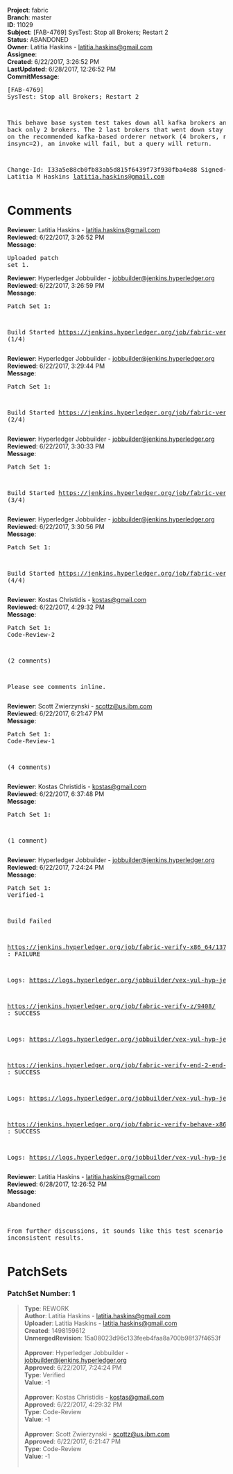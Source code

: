 <strong>Project</strong>: fabric<br><strong>Branch</strong>: master<br><strong>ID</strong>: 11029<br><strong>Subject</strong>: [FAB-4769] SysTest: Stop all Brokers; Restart 2<br><strong>Status</strong>: ABANDONED<br><strong>Owner</strong>: Latitia Haskins - latitia.haskins@gmail.com<br><strong>Assignee</strong>:<br><strong>Created</strong>: 6/22/2017, 3:26:52 PM<br><strong>LastUpdated</strong>: 6/28/2017, 12:26:52 PM<br><strong>CommitMessage</strong>:<br><pre>[FAB-4769] SysTest: Stop all Brokers; Restart 2

This behave base system test takes down all
kafka brokers and brings back only 2 brokers.
The 2 last brokers that went down stay down.
Based on the recommended kafka-based orderer
network (4 brokers, repl fac=3, insync=2),
an invoke will fail, but a query will return.

Change-Id: I33a5e88cb0fb83ab5d815f6439f73f930fba4e88
Signed-off-by: Latitia M Haskins <latitia.haskins@gmail.com>
</pre><h1>Comments</h1><strong>Reviewer</strong>: Latitia Haskins - latitia.haskins@gmail.com<br><strong>Reviewed</strong>: 6/22/2017, 3:26:52 PM<br><strong>Message</strong>: <pre>Uploaded patch set 1.</pre><strong>Reviewer</strong>: Hyperledger Jobbuilder - jobbuilder@jenkins.hyperledger.org<br><strong>Reviewed</strong>: 6/22/2017, 3:26:59 PM<br><strong>Message</strong>: <pre>Patch Set 1:

Build Started https://jenkins.hyperledger.org/job/fabric-verify-z/9408/ (1/4)</pre><strong>Reviewer</strong>: Hyperledger Jobbuilder - jobbuilder@jenkins.hyperledger.org<br><strong>Reviewed</strong>: 6/22/2017, 3:29:44 PM<br><strong>Message</strong>: <pre>Patch Set 1:

Build Started https://jenkins.hyperledger.org/job/fabric-verify-end-2-end-x86_64/5259/ (2/4)</pre><strong>Reviewer</strong>: Hyperledger Jobbuilder - jobbuilder@jenkins.hyperledger.org<br><strong>Reviewed</strong>: 6/22/2017, 3:30:33 PM<br><strong>Message</strong>: <pre>Patch Set 1:

Build Started https://jenkins.hyperledger.org/job/fabric-verify-behave-x86_64/7807/ (3/4)</pre><strong>Reviewer</strong>: Hyperledger Jobbuilder - jobbuilder@jenkins.hyperledger.org<br><strong>Reviewed</strong>: 6/22/2017, 3:30:56 PM<br><strong>Message</strong>: <pre>Patch Set 1:

Build Started https://jenkins.hyperledger.org/job/fabric-verify-x86_64/13754/ (4/4)</pre><strong>Reviewer</strong>: Kostas Christidis - kostas@gmail.com<br><strong>Reviewed</strong>: 6/22/2017, 4:29:32 PM<br><strong>Message</strong>: <pre>Patch Set 1: Code-Review-2

(2 comments)

Please see comments inline.</pre><strong>Reviewer</strong>: Scott Zwierzynski - scottz@us.ibm.com<br><strong>Reviewed</strong>: 6/22/2017, 6:21:47 PM<br><strong>Message</strong>: <pre>Patch Set 1: Code-Review-1

(4 comments)</pre><strong>Reviewer</strong>: Kostas Christidis - kostas@gmail.com<br><strong>Reviewed</strong>: 6/22/2017, 6:37:48 PM<br><strong>Message</strong>: <pre>Patch Set 1:

(1 comment)</pre><strong>Reviewer</strong>: Hyperledger Jobbuilder - jobbuilder@jenkins.hyperledger.org<br><strong>Reviewed</strong>: 6/22/2017, 7:24:24 PM<br><strong>Message</strong>: <pre>Patch Set 1: Verified-1

Build Failed 

https://jenkins.hyperledger.org/job/fabric-verify-x86_64/13754/ : FAILURE

Logs: https://logs.hyperledger.org/jobbuilder/vex-yul-hyp-jenkins-1/fabric-verify-x86_64/13754

https://jenkins.hyperledger.org/job/fabric-verify-z/9408/ : SUCCESS

Logs: https://logs.hyperledger.org/jobbuilder/vex-yul-hyp-jenkins-1/fabric-verify-z/9408

https://jenkins.hyperledger.org/job/fabric-verify-end-2-end-x86_64/5259/ : SUCCESS

Logs: https://logs.hyperledger.org/jobbuilder/vex-yul-hyp-jenkins-1/fabric-verify-end-2-end-x86_64/5259

https://jenkins.hyperledger.org/job/fabric-verify-behave-x86_64/7807/ : SUCCESS

Logs: https://logs.hyperledger.org/jobbuilder/vex-yul-hyp-jenkins-1/fabric-verify-behave-x86_64/7807</pre><strong>Reviewer</strong>: Latitia Haskins - latitia.haskins@gmail.com<br><strong>Reviewed</strong>: 6/28/2017, 12:26:52 PM<br><strong>Message</strong>: <pre>Abandoned

From further discussions, it sounds like this test scenario may have inconsistent results.</pre><h1>PatchSets</h1><h3>PatchSet Number: 1</h3><blockquote><strong>Type</strong>: REWORK<br><strong>Author</strong>: Latitia Haskins - latitia.haskins@gmail.com<br><strong>Uploader</strong>: Latitia Haskins - latitia.haskins@gmail.com<br><strong>Created</strong>: 1498159612<br><strong>UnmergedRevision</strong>: 15a08023d96c133feeb4faa8a700b98f37f4653f<br><br><strong>Approver</strong>: Hyperledger Jobbuilder - jobbuilder@jenkins.hyperledger.org<br><strong>Approved</strong>: 6/22/2017, 7:24:24 PM<br><strong>Type</strong>: Verified<br><strong>Value</strong>: -1<br><br><strong>Approver</strong>: Kostas Christidis - kostas@gmail.com<br><strong>Approved</strong>: 6/22/2017, 4:29:32 PM<br><strong>Type</strong>: Code-Review<br><strong>Value</strong>: -1<br><br><strong>Approver</strong>: Scott Zwierzynski - scottz@us.ibm.com<br><strong>Approved</strong>: 6/22/2017, 6:21:47 PM<br><strong>Type</strong>: Code-Review<br><strong>Value</strong>: -1<br><br></blockquote>